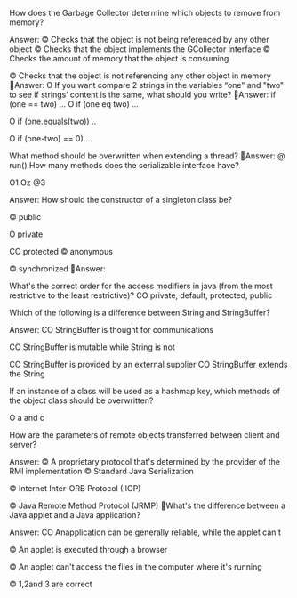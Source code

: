 How does the Garbage Collector determine
which objects to remove from memory?

Answer:
© Checks that the object is not being referenced by any other object
© Checks that the object implements the GCollector interface
© Checks the amount of memory that the object is consuming

© Checks that the object is not referencing any other object in memory
Answer:
O
If you want compare 2 strings in the variables
“one" and "two" to see if strings’ content is the same,
what should you write?
Answer:
if (one == two) ...
O if (one eq two) ...

O if (one.equals(two)) ..

O if (one-two) == 0)....

What method should be overwritten
when extending a thread?
Answer:
@ run()
How many methods does the serializable interface have?

O1
Oz
@3

Answer:
How should the constructor of a singleton class be?

© public

O private

CO protected
© anonymous

© synchronized
Answer:

What's the correct order for the access modifiers
in java (from the most restrictive to the least restrictive)?
CO private, default, protected, public

Which of the following is a difference
between String and StringBuffer?

Answer:
CO StringBuffer is thought for communications

CO StringBuffer is mutable while String is not

CO StringBuffer is provided by an external supplier
CO StringBuffer extends the String

If an instance of a class will be used as a hashmap key,
which methods of the object class should be overwritten?

O a and c

How are the parameters of remote objects
transferred between client and server?

Answer:
© A proprietary protocol that's determined by the provider of the RMI implementation
© Standard Java Serialization

© Internet Inter-ORB Protocol (IIOP)

© Java Remote Method Protocol (JRMP)
What's the difference between
a Java applet and a Java application?

Answer:
CO Anapplication can be generally reliable, while the applet can't

© An applet is executed through a browser

© An applet can't access the files in the computer where it's running

© 1,2and 3 are correct
